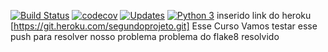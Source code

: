 [![Build Status](https://app.travis-ci.com/charlesnoamlael/curso-django-python.svg?branch=charles_silva)](https://app.travis-ci.com/charlesnoamlael/curso-django-python)
[![codecov](https://codecov.io/gh/charlesnoamlael/curso-django-python/branch/charles_silva/graph/badge.svg?token=SQZISPC6P7)](https://codecov.io/gh/charlesnoamlael/curso-django-python)
[![Updates](https://pyup.io/repos/github/charlesnoamlael/curso-django-python/shield.svg)](https://pyup.io/repos/github/charlesnoamlael/curso-django-python/)
[![Python 3](https://pyup.io/repos/github/charlesnoamlael/curso-django-python/python-3-shield.svg)](https://pyup.io/repos/github/charlesnoamlael/curso-django-python/)
 inserido link do heroku [https://git.heroku.com/segundoprojeto.git]
Esse Curso 
Vamos testar esse push 
para resolver nosso problema
problema do flake8 resolvido